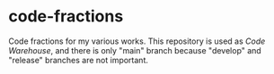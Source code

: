 # code-fractions

Code fractions for my various works.
This repository is used as *Code Warehouse*, and there is only "main" branch because "develop" and "release" branches are not important.
